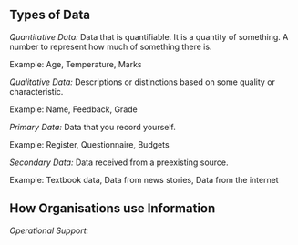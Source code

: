 Types of Data
-------------

*Quantitative Data:* 
Data that is quantifiable. It is a quantity of something. A number to represent how much of something there is.

Example: Age, Temperature, Marks


*Qualitative Data:* 
Descriptions or distinctions based on some quality or characteristic.

Example: Name, Feedback, Grade


*Primary Data:* 
Data that you record yourself.

Example: Register, Questionnaire, Budgets


*Secondary Data:* 
Data received from a preexisting source.

Example: Textbook data, Data from news stories, Data from the internet

How Organisations use Information
---------------------------------

*Operational Support:* 

